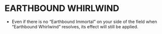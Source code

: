 
# EARTHBOUND WHIRLWIND

*   Even if there is no “Earthbound Immortal” on your side of the field when “Earthbound Whirlwind” resolves, its effect will still be applied.

  